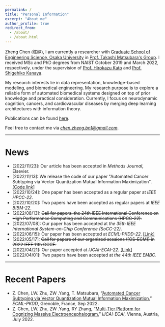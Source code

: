 ```yaml
---
permalink: /
title: "Personal Information"
excerpt: "About me"
author_profile: true
redirect_from: 
  - /about/
  - /about.html
---
```


Zheng Chen (陈峥), I am currently a researcher with [Graduate School of Engineering Science, Osaka University](http://ushiolab.sys.es.osaka-u.ac.jp) in [Prof. Takashi Matsubara's Group](https://tksmatsubara.github.io/ja/).
I received MSc and PhD degrees from NAIST October 2019 and March 2022, respectively, under the supervision of [Prof. Hirokazu Kato](https://scholar.google.co.jp/citations?user=zlyaC60AAAAJ) and [Prof. Shigehiko Kanaya](https://scholar.google.co.jp/citations?hl=ja&user=4Onx7zgAAAAJ). 

My research interests lie in data representation, knowledge-based modeling, and biomedical engineering. 
My research purpose is to explore a reliable form of automated biomedical systems designed on top of prior knowledge and practical consideration. 
Currently, I focus on neurodynamic cognition, cancers, and cardiovascular diseases by merging deep learning architectures with information theory. 


Publications can be found [here](https://scholar.google.com/citations?user=571LAh4AAAAJ&hl=en).

Feel free to contact me via *chen.zheng.bn1@gmail.com*.

****

News
======

* [2022/11/23]: Our article has been accepted in _Methods Journal_, Elsevier. 
* [2022/11/13]: We release the code of our paper "Automated Cancer Subtyping via Vector Quantization Mutual Information Maximization". [[Code link]](https://github.com/zhengchen3/ECML_VQRIM) 
* [2022/10/24]: One paper has been accepted as a regular paper at _IEEE HPCC-22_.
* [2022/10/20]: Two papers have been accepted as regular papers at _IEEE BIBM-22_.
* [2022/08/13]: <strike>Call for papers: the 24th IEEE International Conference on High Performance Computing and Communications
(HPCC-22).</strike>
* [2022/07/08]: Our paper has been accepted at _the 35th IEEE International System-on-Chip Conference (SoCC-22)_.
* [2022/06/15]: Our paper has been accepted at _ECML-PKDD-22_. [[Link]](https://arxiv.org/abs/2206.10801) 
* [2022/05/17]: <strike>Call for papers of our organized sessions ([OS-ECM]) in 2022 IEEE 11th GCCE.</strike>
* [2022/04/21]: Our paper accepted at _IJCAI-ECAI-22_. [[Link]](https://arxiv.org/abs/2204.09840)
* [2022/04/01]: Two papers have been accepted at _the 44th IEEE EMBC_.

****

Recent Papers
======
* Z. Chen, LW. Zhu, ZW .Yang, T. Matsubara, “[Automated Cancer Subtyping via Vector Quantization Mutual Information Maximization](https://arxiv.org/abs/2206.10801),” _ECML-PKDD_, Grenoble, France, Sep 2022.
* Z. Chen, LW. Zhu, ZW .Yang, RY Zhang, “[Multi-Tier Platform for Cognizing Massive Electroencephalogram](https://arxiv.org/abs/2204.09840),” _IJCAI-ECAI_, Vienna, Austria, July 2022.
